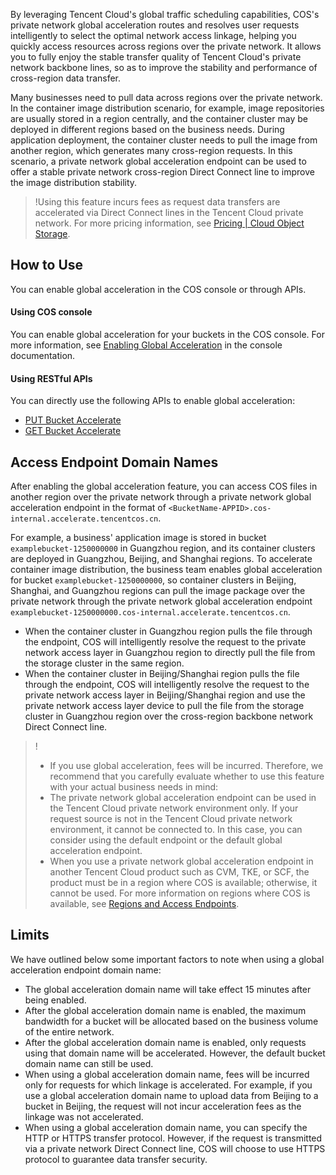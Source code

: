 By leveraging Tencent Cloud's global traffic scheduling capabilities, COS's private network global acceleration routes and resolves user requests intelligently to select the optimal network access linkage, helping you quickly access resources across regions over the private network. It allows you to fully enjoy the stable transfer quality of Tencent Cloud's private network backbone lines, so as to improve the stability and performance of cross-region data transfer.

Many businesses need to pull data across regions over the private network. In the container image distribution scenario, for example, image repositories are usually stored in a region centrally, and the container cluster may be deployed in different regions based on the business needs. During application deployment, the container cluster needs to pull the image from another region, which generates many cross-region requests. In this scenario, a private network global acceleration endpoint can be used to offer a stable private network cross-region Direct Connect line to improve the image distribution stability.

>!Using this feature incurs fees as request data transfers are accelerated via Direct Connect lines in the Tencent Cloud private network. For more pricing information, see [Pricing | Cloud Object Storage](https://buy.intl.cloud.tencent.com/price/cos?lang=en&pg=).

## How to Use

You can enable global acceleration in the COS console or through APIs.

#### Using COS console

You can enable global acceleration for your buckets in the COS console. For more information, see [Enabling Global Acceleration](https://intl.cloud.tencent.com/document/product/436/33406) in the console documentation.

#### Using RESTful APIs

You can directly use the following APIs to enable global acceleration:

- [PUT Bucket Accelerate](https://www.tencentcloud.com/document/product/436/33411)
- [GET Bucket Accelerate](https://www.tencentcloud.com/document/product/436/33412)

## Access Endpoint Domain Names

After enabling the global acceleration feature, you can access COS files in another region over the private network through a private network global acceleration endpoint in the format of `<BucketName-APPID>.cos-internal.accelerate.tencentcos.cn`.

For example, a business' application image is stored in bucket `examplebucket-1250000000` in Guangzhou region, and its container clusters are deployed in Guangzhou, Beijing, and Shanghai regions. To accelerate container image distribution, the business team enables global acceleration for bucket `examplebucket-1250000000`, so container clusters in Beijing, Shanghai, and Guangzhou regions can pull the image package over the private network through the private network global acceleration endpoint `examplebucket-1250000000.cos-internal.accelerate.tencentcos.cn`.

- When the container cluster in Guangzhou region pulls the file through the endpoint, COS will intelligently resolve the request to the private network access layer in Guangzhou region to directly pull the file from the storage cluster in the same region.
- When the container cluster in Beijing/Shanghai region pulls the file through the endpoint, COS will intelligently resolve the request to the private network access layer in Beijing/Shanghai region and use the private network access layer device to pull the file from the storage cluster in Guangzhou region over the cross-region backbone network Direct Connect line.

>!
>- If you use global acceleration, fees will be incurred. Therefore, we recommend that you carefully evaluate whether to use this feature with your actual business needs in mind:
>- The private network global acceleration endpoint can be used in the Tencent Cloud private network environment only. If your request source is not in the Tencent Cloud private network environment, it cannot be connected to. In this case, you can consider using the default endpoint or the default global acceleration endpoint.
>- When you use a private network global acceleration endpoint in another Tencent Cloud product such as CVM, TKE, or SCF, the product must be in a region where COS is available; otherwise, it cannot be used. For more information on regions where COS is available, see [Regions and Access Endpoints](https://intl.cloud.tencent.com/document/product/436/6224).

## Limits

We have outlined below some important factors to note when using a global acceleration endpoint domain name:

- The global acceleration domain name will take effect 15 minutes after being enabled.
- After the global acceleration domain name is enabled, the maximum bandwidth for a bucket will be allocated based on the business volume of the entire network.
- After the global acceleration domain name is enabled, only requests using that domain name will be accelerated. However, the default bucket domain name can still be used.
- When using a global acceleration domain name, fees will be incurred only for requests for which linkage is accelerated. For example, if you use a global acceleration domain name to upload data from Beijing to a bucket in Beijing, the request will not incur acceleration fees as the linkage was not accelerated.
- When using a global acceleration domain name, you can specify the HTTP or HTTPS transfer protocol. However, if the request is transmitted via a private network Direct Connect line, COS will choose to use HTTPS protocol to guarantee data transfer security.

